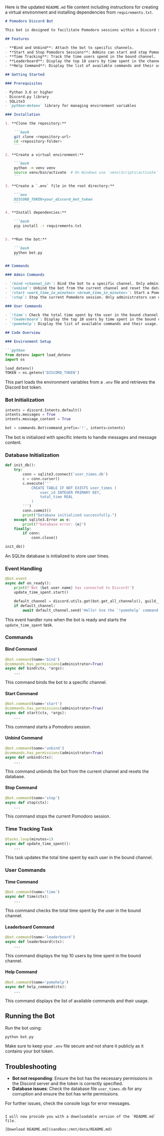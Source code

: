 Here is the updated `README.md` file content including instructions for creating a virtual environment and installing dependencies from `requirements.txt`.

```markdown
# Pomodoro Discord Bot

This bot is designed to facilitate Pomodoro sessions within a Discord server. It includes commands for managing sessions, binding to channels, and tracking user activity.

## Features

- **Bind and Unbind**: Attach the bot to specific channels.
- **Start and Stop Pomodoro Sessions**: Admins can start and stop Pomodoro sessions.
- **Time Tracking**: Track the time users spend in the bound channel.
- **Leaderboard**: Display the top 10 users by time spent in the channel.
- **Help Command**: Display the list of available commands and their usage.

## Getting Started

### Prerequisites

- Python 3.6 or higher
- Discord.py library
- SQLite3
- `python-dotenv` library for managing environment variables

### Installation

1. **Clone the repository:**

    ```bash
    git clone <repository-url>
    cd <repository-folder>
    ```

2. **Create a virtual environment:**

    ```bash
    python -m venv venv
    source venv/bin/activate  # On Windows use `venv\Scripts\activate`
    ```

3. **Create a `.env` file in the root directory:**

    ```env
    DISCORD_TOKEN=your_discord_bot_token
    ```

4. **Install dependencies:**

    ```bash
    pip install -r requirements.txt
    ```

5. **Run the bot:**

    ```bash
    python bot.py
    ```

## Commands

### Admin Commands

- `!bind <channel_id>`: Bind the bot to a specific channel. Only administrators can use this command.
- `!unbind`: Unbind the bot from the current channel and reset the database. Only administrators can use this command.
- `!start <work_time_in_minutes> <break_time_in_minutes>`: Start a Pomodoro session. Only administrators can use this command.
- `!stop`: Stop the current Pomodoro session. Only administrators can use this command.

### User Commands

- `!time`: Check the total time spent by the user in the bound channel.
- `!leaderboard`: Display the top 10 users by time spent in the bound channel.
- `!pomohelp`: Display the list of available commands and their usage.

## Code Overview

### Environment Setup

```python
from dotenv import load_dotenv
import os

load_dotenv()
TOKEN = os.getenv('DISCORD_TOKEN')
```

This part loads the environment variables from a `.env` file and retrieves the Discord bot token.

### Bot Initialization

```python
intents = discord.Intents.default()
intents.messages = True
intents.message_content = True

bot = commands.Bot(command_prefix='!', intents=intents)
```

The bot is initialized with specific intents to handle messages and message content.

### Database Initialization

```python
def init_db():
    try:
        conn = sqlite3.connect('user_times.db')
        c = conn.cursor()
        c.execute('''
            CREATE TABLE IF NOT EXISTS user_times (
                user_id INTEGER PRIMARY KEY,
                total_time REAL
            )
        ''')
        conn.commit()
        print("Database initialized successfully.")
    except sqlite3.Error as e:
        print(f"Database error: {e}")
    finally:
        if conn:
            conn.close()

init_db()
```

An SQLite database is initialized to store user times.

### Event Handling

```python
@bot.event
async def on_ready():
    print(f'Bot {bot.user.name} has connected to Discord!')
    update_time_spent.start()

    default_channel = discord.utils.get(bot.get_all_channels(), guild__name='YOUR_GUILD_NAME', name='general')
    if default_channel:
        await default_channel.send('Hello! Use the `!pomohelp` command to see what I can do!')
```

This event handler runs when the bot is ready and starts the `update_time_spent` task.

### Commands

#### Bind Command

```python
@bot.command(name='bind')
@commands.has_permissions(administrator=True)
async def bind(ctx, *args):
    ...
```

This command binds the bot to a specific channel.

#### Start Command

```python
@bot.command(name='start')
@commands.has_permissions(administrator=True)
async def start(ctx, *args):
    ...
```

This command starts a Pomodoro session.

#### Unbind Command

```python
@bot.command(name='unbind')
@commands.has_permissions(administrator=True)
async def unbind(ctx):
    ...
```

This command unbinds the bot from the current channel and resets the database.

#### Stop Command

```python
@bot.command(name='stop')
async def stop(ctx):
    ...
```

This command stops the current Pomodoro session.

### Time Tracking Task

```python
@tasks.loop(minutes=1)
async def update_time_spent():
    ...
```

This task updates the total time spent by each user in the bound channel.

### User Commands

#### Time Command

```python
@bot.command(name='time')
async def time(ctx):
    ...
```

This command checks the total time spent by the user in the bound channel.

#### Leaderboard Command

```python
@bot.command(name='leaderboard')
async def leaderboard(ctx):
    ...
```

This command displays the top 10 users by time spent in the bound channel.

#### Help Command

```python
@bot.command(name='pomohelp')
async def help_command(ctx):
    ...
```

This command displays the list of available commands and their usage.

## Running the Bot

Run the bot using:

```bash
python bot.py
```

Make sure to keep your `.env` file secure and not share it publicly as it contains your bot token.

## Troubleshooting

- **Bot not responding**: Ensure the bot has the necessary permissions in the Discord server and the token is correctly specified.
- **Database issues**: Check the database file `user_times.db` for any corruption and ensure the bot has write permissions.

For further issues, check the console logs for error messages.
```

I will now provide you with a downloadable version of the `README.md` file.

[Download README.md](sandbox:/mnt/data/README.md)